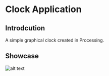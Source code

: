 # Clock Application

## Introdcution

A simple graphical clock created in Processing.

## Showcase

![alt text]()